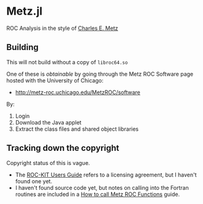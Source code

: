 # Metz.jl

ROC Analysis in the style of [Charles E. Metz](https://doi.org/10.1007/s12194-018-0483-0)

## Building

This will not build without a copy of `libroc64.so`

One of these is *obtainable* by going through the
Metz ROC Software page hosted with the University of
Chicago:

- http://metz-roc.uchicago.edu/MetzROC/software

By:

1. Login
2. Download the Java applet
3. Extract the class files and shared object libraries

## Tracking down the copyright

Copyright status of this is vague.

- The [ROC-KIT Users Guide](http://metz-roc.uchicago.edu/MetzROC/software/users-guide-for-roc-kit) refers to a licensing agreement, but I haven't found one yet.
- I haven't found source code yet, but notes on calling into the Fortran routines are included in a [How to call Metz ROC Functions](http://metz-roc.uchicago.edu/MetzROC/software/how-to-call-metz-roc-functions) guide.
